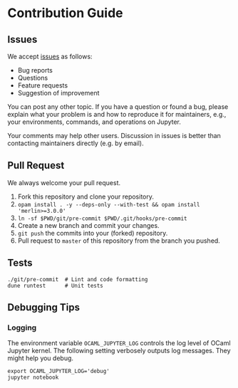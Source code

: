 # Contribution Guide

## Issues

We accept [issues](https://github.com/akabe/ocaml-jupyter/issues) as follows:

- Bug reports
- Questions
- Feature requests
- Suggestion of improvement

You can post any other topic. If you have a question or found a bug, please explain what your problem is and how to reproduce it for maintainers, e.g., your environments, commands, and operations on Jupyter. 

Your comments may help other users. Discussion in issues is better than contacting maintainers directly (e.g. by email).

## Pull Request

We always welcome your pull request.

1. Fork this repository and clone your repository.
1. `opam install . -y --deps-only --with-test && opam install 'merlin>=3.0.0'`
1. `ln -sf $PWD/git/pre-commit $PWD/.git/hooks/pre-commit`
1. Create a new branch and commit your changes.
1. `git push` the commits into your (forked) repository.
1. Pull request to `master` of this repository from the branch you pushed.

## Tests

```shell
./git/pre-commit  # Lint and code formatting
dune runtest      # Unit tests
```

## Debugging Tips

### Logging

The environment variable `OCAML_JUPYTER_LOG` controls the log level of OCaml Jupyter kernel.
The following setting verbosely outputs log messages. They might help you debug.

```console
export OCAML_JUPYTER_LOG='debug'
jupyter notebook
```
